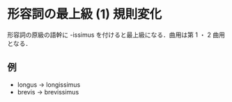 # 形容詞の最上級 (1) 規則変化

形容詞の原級の語幹に -issimus を付けると最上級になる．曲用は第 1 ・ 2 曲用となる．

## 例

- longus -> longissimus
- brevis -> brevissimus
